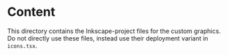 # Content

This directory contains the Inkscape-project files for the custom graphics.
Do not directly use these files, instead use their deployment variant in `icons.tsx`.
